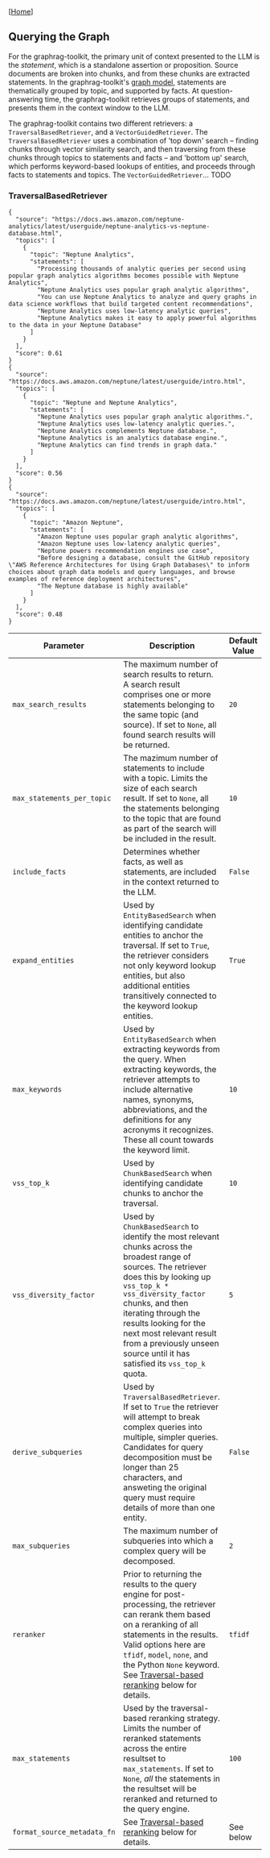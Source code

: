 [[Home](./)]

## Querying the Graph

For the graphrag-toolkit, the primary unit of context presented to the LLM is the *statement*, which is a standalone assertion or proposition. Source documents are broken into chunks, and from these chunks are extracted statements. In the graphrag-toolkit's [graph model](./graph-model.md), statements are thematically grouped by topic, and supported by facts. At question-answering time, the graphrag-toolkit retrieves groups of statements, and presents them in the context window to the LLM.

The graphrag-toolkit contains two different retrievers: a `TraversalBasedRetriever`, and a `VectorGuidedRetriever`. The `TraversalBasedRetriever` uses a combination of 'top down' search – finding chunks through vector similarity search, and then traversing from these chunks through topics to statements and facts – and 'bottom up' search, which performs keyword-based lookups of entities, and proceeds through facts to statements and topics. The `VectorGuidedRetriever`... TODO

### TraversalBasedRetriever

```
{
  "source": "https://docs.aws.amazon.com/neptune-analytics/latest/userguide/neptune-analytics-vs-neptune-database.html",
  "topics": [
    {
      "topic": "Neptune Analytics",
      "statements": [
        "Processing thousands of analytic queries per second using popular graph analytics algorithms becomes possible with Neptune Analytics",
        "Neptune Analytics uses popular graph analytic algorithms",
        "You can use Neptune Analytics to analyze and query graphs in data science workflows that build targeted content recommendations",
        "Neptune Analytics uses low-latency analytic queries",
        "Neptune Analytics makes it easy to apply powerful algorithms to the data in your Neptune Database"
      ]
    }
  ],
  "score": 0.61
}
{
  "source": "https://docs.aws.amazon.com/neptune/latest/userguide/intro.html",
  "topics": [
    {
      "topic": "Neptune and Neptune Analytics",
      "statements": [
        "Neptune Analytics uses popular graph analytic algorithms.",
        "Neptune Analytics uses low-latency analytic queries.",
        "Neptune Analytics complements Neptune database.",
        "Neptune Analytics is an analytics database engine.",
        "Neptune Analytics can find trends in graph data."
      ]
    }
  ],
  "score": 0.56
}
{
  "source": "https://docs.aws.amazon.com/neptune/latest/userguide/intro.html",
  "topics": [
    {
      "topic": "Amazon Neptune",
      "statements": [
        "Amazon Neptune uses popular graph analytic algorithms",
        "Amazon Neptune uses low-latency analytic queries",
        "Neptune powers recommendation engines use case",
        "Before designing a database, consult the GitHub repository \"AWS Reference Architectures for Using Graph Databases\" to inform choices about graph data models and query languages, and browse examples of reference deployment architectures",
        "The Neptune database is highly available"
      ]
    }
  ],
  "score": 0.48
}
```

| Parameter  | Description | Default Value |
| ------------- | ------------- | ------------- | 
| `max_search_results` | The maximum number of search results to return. A search result comprises one or more statements belonging to the same topic (and source). If set to `None`, all found search results will be returned. | `20` |
| `max_statements_per_topic` | The mazimum number of statements to include with a topic. Limits the size of each search result. If set to `None`, all the statements belonging to the topic that are found as part of the search will be included in the result. | `10` |
| `include_facts` | Determines whether facts, as well as statements, are included in the context returned to the LLM. | `False` |
| `expand_entities` | Used by `EntityBasedSearch` when identifying candidate entities to anchor the traversal. If set to `True`, the retriever considers not only keyword lookup entities, but also additional entities transitively connected to the keyword lookup entities. | `True` |
| `max_keywords` | Used by `EntityBasedSearch` when extracting keywords from the query. When extracting keywords, the retriever attempts to include alternative names, synonyms, abbreviations, and the definitions for any acronyms it recognizes. These all count towards the keyword limit. | `10` |
| `vss_top_k` | Used by `ChunkBasedSearch` when identifying candidate chunks to anchor the traversal. | `10` |
| `vss_diversity_factor` | Used by `ChunkBasedSearch` to identify the most relevant chunks across the broadest range of sources. The retriever does this by looking up `vss_top_k * vss_diversity_factor` chunks, and then iterating through the results looking for the next most relevant result from a previously unseen source until it has satisfied its `vss_top_k` quota. | `5` |
| `derive_subqueries` | Used by `TraversalBasedRetriever`. If set to `True` the retriever will attempt to break complex queries into multiple, simpler queries. Candidates for query decomposition must be longer than 25 characters, and answeting the original query must require details of more than one entity. | `False` |
| `max_subqueries` | The maximum number of subqueries into which a complex query will be decomposed. | `2` |
| `reranker` | Prior to returning the results to the query engine for post-processing, the retriever can rerank them based on a reranking of all statements in the results. Valid options here are `tfidf`, `model`, `none`, and the Python `None` keyword. See [Traversal-based reranking](#traversal-based-reranking) below for details. | `tfidf` |
| `max_statements` | Used by the traversal-based reranking strategy. Limits the number of reranked statements across the entire resultset to `max_statements`. If set to `None`, *all* the statements in the resultset will be reranked and returned to the query engine. | `100` |
| `format_source_metadata_fn` | See [Traversal-based reranking](#traversal-based-reranking) below for details. |  See below |
